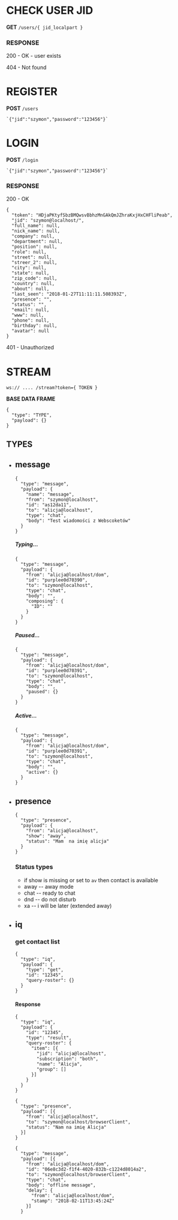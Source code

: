 

# CHECK USER JID

**GET** `/users/{ jid_localpart }`
### RESPONSE

200 - OK - user exists

404 - Not found

# REGISTER

**POST** `/users`

    `{"jid":"szymon","password":"123456"}`


# LOGIN

**POST** `/login`

    `{"jid":"szymon","password":"123456"}`

### RESPONSE
200 - OK
```
{
  "token": "HDjaPKtyfSbzBMQwsvBbhzMnGAkQmJZhraKxjHxCHFliPeab",
  "jid": "szymon@localhost/",
  "full_name": null,
  "nick_name": null,
  "company": null,
  "department": null,
  "position": null,
  "role": null,
  "street": null,
  "streer_2": null,
  "city": null,
  "state": null,
  "zip_code": null,
  "country": null,
  "about": null,
  "last_seen": "2018-01-27T11:11:11.508393Z",
  "presence": "",
  "status": "",
  "email": null,
  "www": null,
  "phone": null,
  "birthday": null,
  "avatar": null
}
```

401 - Unauthorized


# STREAM
`ws:// .... /stream?token={ TOKEN }`

**BASE DATA FRAME**

```
{
  "type": "TYPE",
  "payload": {}
}
```

## TYPES
* ## message
    ```
    {
      "type": "message",
      "payload": {
        "name": "message",
        "from": "szymon@localhost",
        "id": "as12da11",
        "to": "alicja@localhost",
        "type": "chat",
        "body": "Test wiadomości z Webscoketów"
      }
    }
    ```
    ##### Typing...
    ```
    {
      "type": "message",
      "payload": {
        "from": "alicja@localhost/dom",
        "id": "purplee0d70390",
        "to": "szymon@localhost",
        "type": "chat",
        "body": "",
        "composing": {
          "ID": ""
        }
      }
    }
    ```
    ##### Paused...
    ```
    {
      "type": "message",
      "payload": {
        "from": "alicja@localhost/dom",
        "id": "purplee0d70391",
        "to": "szymon@localhost",
        "type": "chat",
        "body": "",
        "paused": {}
      }
    }
    ```
    ##### Active...
    ```
    {
      "type": "message",
      "payload": {
        "from": "alicja@localhost/dom",
        "id": "purplee0d70391",
        "to": "szymon@localhost",
        "type": "chat",
        "body": "",
        "active": {}
      }
    }
    ```
    
* ## presence
    ```
    {
      "type": "presence",
      "payload": {
        "from": "alicja@localhost",
        "show": "away",
        "status": "Mam  na imię alicja"
      }
    }
    ```
    
    ### Status types
    
    * if show is missing or set to `av` then contact is available
    * away -- away mode
    * chat  -- ready to chat
    * dnd   -- do not disturb
    * xa    -- i will be later (extended away)
    
* ## iq

    ### get contact list
    ```
    {
      "type": "iq",
      "payload": {
        "type": "get",
        "id": "12345",
        "query-roster": {}
      }
    }
    ```
    #### Response
    ```
    {
      "type": "iq",
      "payload": {
        "id": "12345",
        "type": "result",
        "query-roster": {
          "item": [{
            "jid": "alicja@localhost",
            "subscription": "both",
            "name": "Alicja",
            "group": []
          }]
        }
      }
    }
    
    {
      "type": "presence",
      "payload": [{
        "from": "alicja@localhost",
        "to": "szymon@localhost/browserClient",
        "status": "Nam na imię Alicja"
      }]
    }
    
    {
      "type": "message",
      "payload": [{
        "from": "alicja@localhost/dom",
        "id": "06e8c3d2-f1f4-4020-832b-c1224d8014a2",
        "to": "szymon@localhost/browserClient",
        "type": "chat",
        "body": "offline message",
        "delay": {
          "from": "alicja@localhost/dom",
          "stamp": "2018-02-11T13:45:24Z"
        }]
      }
    ```
    
